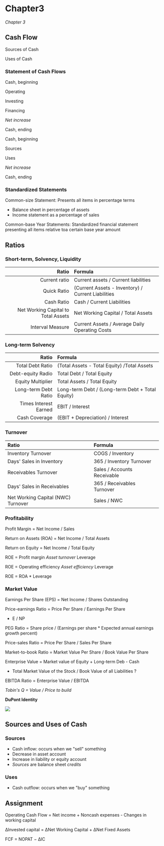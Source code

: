 # Chapter3

_Chapter 3_

## Cash Flow

Sources of Cash

Uses of Cash

### Statement of Cash Flows

Cash, beginning

Operating

Investing

Financing

_Net increase_

Cash, ending

Cash, beginning

Sources

Uses

_Net increase_

Cash, ending

### Standardized Statements

Common-size Statement: Presents all items in percentage terms

* Balance sheet in percentage of assets
* Income statement as a percentage of sales

Common-base Year Statements: Standardized financial statement presenting all items relative toa certain base year amount

## Ratios

### Short-term, Solvency, Liquidity

| Ratio | Formula |
| ---: | :--- |
| Current ratio | Current assets / Current liabilities |
| Quick Ratio | \(Current Assets - Inventory\) / Current Liabilities |
| Cash Ratio | Cash / Current Liabilities |
| Net Working Capital to Total Assets | Net Working Capital / Total Assets |
| Interval Measure | Current Assets / Average Daily Operating Costs |

### Long-term Solvency

| Ratio | Formula |
| ---: | :--- |
| Total Debt Ratio | \(Total Assets - Total Equity\) /Total Assets |
| Debt-equity Radio | Total Debt / Total Equity |
| Equity Multiplier | Total Assets / Total Equity |
| Long-term Debt Ratio | Long-term Debt / \(Long-term Debt + Total Equity\) |
| Times Interest Earned | EBIT / Interest |
| Cash Coverage | \(EBIT + Depreciation\) / Interest |

### Turnover

| Ratio | Formula |
| :--- | :--- |
| Inventory Turnover | COGS / Inventory |
| Days' Sales in Inventory | 365 / Inventory Turnover |
| Receivables Turnover | Sales / Accounts Receivable |
| Days' Sales in Receivables | 365 / Receivables Turnover |
| Net Working Capital \(NWC\) Turnover | Sales / NWC |

### Profitability

Profit Margin = Net Income / Sales

Return on Assets \(ROA\) = Net Income / Total Assets

Return on Equity = Net Income / Total Equity

ROE = Profit margin  _Asset turnover_  Leverage

ROE = Operating efficiency  _Asset efficiency_  Leverage

ROE = ROA \* Leverage

### Market Value

Earnings Per Share \(EPS\) = Net Income / Shares Outstanding

Price-earnings Ratio = Price Per Share / Earnings Per Share

* E / NP

PEG Ratio = Share price / \(Earnings per share \* Expected annual earnings growth percent\)

Price-sales Ratio = Price Per Share / Sales Per Share

Market-to-book Ratio = Market Value Per Share / Book Value Per Share

Enterprise Value = Market value of Equity + Long-term Deb - Cash

* Total Market Value of the Stock / Book Value of all Liabilities ?

EBITDA Ratio = Enterprise Value / EBITDA

_Tobin's Q = Value / Price to build_

**DuPont Identity**

![](https://github.com/JacobSampson/MarkdownNotes/tree/74174ada135d7190544bd662e92d944c021495ad/Business/Finance/DuPont.PNG)

## Sources and Uses of Cash

### Sources

* Cash inflow: occurs when we "sell" something
* Decrease in asset account
* Increase in liability or equity account
* _Sources_ are balance sheet _credits_

### Uses

* Cash outflow: occurs when we "buy" something

## Assignment

Operating Cash Flow = Net income + Noncash expenses - Changes in working capital

ΔInvested capital = ΔNet Working Capital + ΔNet Fixed Assets

FCF = NOPAT − ΔIC

